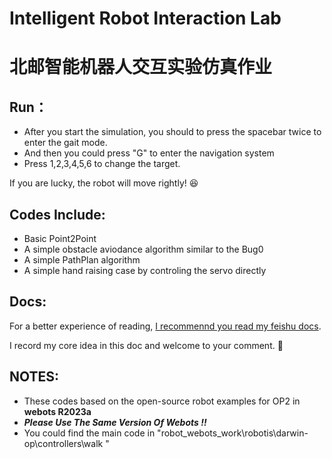 # Intelligent Robot Interaction Lab 

# 北邮智能机器人交互实验仿真作业



## Run：

* After you start the simulation, you should to press the spacebar twice to enter the gait mode.
* And then you could press "G" to enter the navigation system
* Press 1,2,3,4,5,6 to change the target.

If you are lucky, the robot will move rightly! :laughing:



## Codes Include:

* Basic Point2Point 
* A simple obstacle aviodance algorithm similar to the Bug0
* A simple PathPlan algorithm
* A simple hand raising case by controling the servo directly

## Docs:
  For a better experience of reading, [I recommennd you read my feishu docs](https://bupt-robotteam.feishu.cn/docx/X11Ad6Tq0oevk7xPuvYcv3WLnbT?from=from_copylink).

  I record my core idea in this doc and welcome to your comment. 🌻


## NOTES:

* These codes based on the open-source robot examples for OP2 in **webots R2023a** 
* ***Please Use The Same Version Of Webots !!***
* You could find the main code in "robot_webots_work\robotis\darwin-op\controllers\walk "





